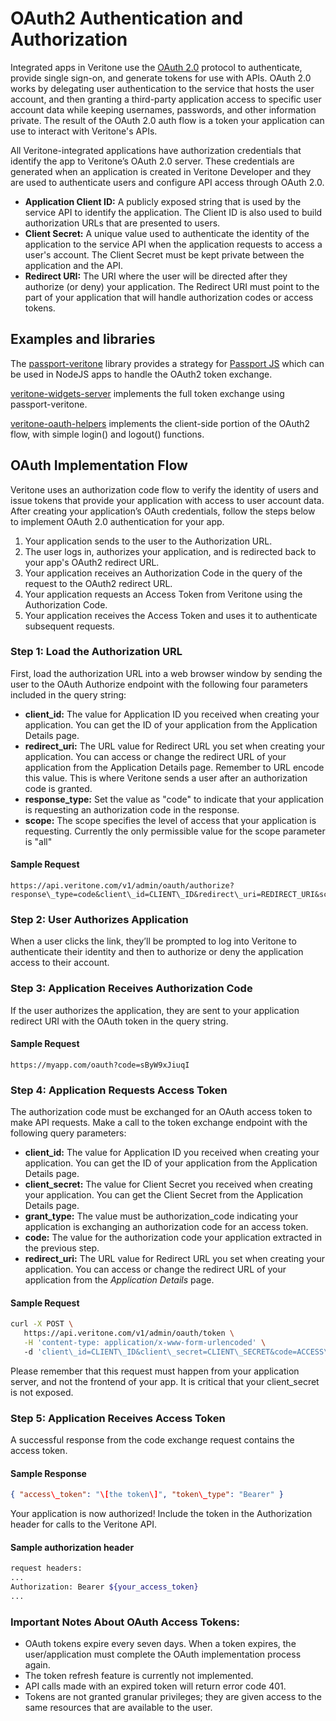 # OAuth2 Authentication and Authorization

Integrated apps in Veritone use the [OAuth 2.0](http://oauth.net/2/) protocol to authenticate, provide single sign-on, and generate tokens for use with APIs. OAuth 2.0 works by delegating user authentication to the service that hosts the user account, and then granting a third-party application access to specific user account data while keeping usernames, passwords, and other information private. The result of the OAuth 2.0 auth flow is a token your application can use to interact with Veritone's APIs.

All Veritone-integrated applications have authorization credentials that identify the app to Veritone’s OAuth 2.0 server. These credentials are generated when an application is created in Veritone Developer and they are used to authenticate users and configure API access through OAuth 2.0.

* **Application Client ID:** A publicly exposed string that is used by the service API to identify the application. The Client ID is also used to build authorization URLs that are presented to users.
* **Client Secret:** A unique value used to authenticate the identity of the application to the service API when the application requests to access a user's account. The Client Secret must be kept private between the application and the API.
* **Redirect URI:** The URI where the user will be directed after they authorize (or deny) your application. The Redirect URI must point to the part of your application that will handle authorization codes or access tokens.

## Examples and libraries

The [passport-veritone](https://github.com/veritone/veritone-sdk/tree/master/packages/passport-veritone) library provides a strategy for [Passport JS](http://www.passportjs.org/) which can be used in NodeJS apps to handle the OAuth2 token exchange.

[veritone-widgets-server](https://github.com/veritone/veritone-sdk/tree/master/packages/veritone-widgets-server) implements the full token exchange using passport-veritone.

[veritone-oauth-helpers](https://github.com/veritone/veritone-sdk/tree/master/packages/veritone-oauth-helpers) implements the client-side portion of the OAuth2 flow, with simple login() and logout() functions.

## OAuth Implementation Flow

Veritone uses an authorization code flow to verify the identity of users and issue tokens that provide your application with access to user account data. After creating your application’s OAuth credentials, follow the steps below to implement OAuth 2.0 authentication for your app.

1.  Your application sends to the user to the Authorization URL.
2.  The user logs in, authorizes your application, and is redirected back to your app's OAuth2 redirect URL.
3.  Your application receives an Authorization Code in the query of the request to the OAuth2 redirect URL.
4.  Your application requests an Access Token from Veritone using the Authorization Code.
5.  Your application receives the Access Token and uses it to authenticate subsequent requests.

### Step 1: Load the Authorization URL

First, load the authorization URL into a web browser window by sending the user to the OAuth Authorize endpoint with the following four parameters included in the query string:

*   **client_id:** The value for Application ID you received when creating your application. You can get the ID of your application from the Application Details page.
*   **redirect_uri:** The URL value for Redirect URL you set when creating your application. You can access or change the redirect URL of your application from the Application Details page. Remember to URL encode this value. This is where Veritone sends a user after an authorization code is granted.
*   **response_type:** Set the value as "code" to indicate that your application is requesting an authorization code in the response.
*   **scope:** The scope specifies the level of access that your application is requesting. Currently the only permissible value for the scope parameter is "all"

#### Sample Request 

```http
https://api.veritone.com/v1/admin/oauth/authorize?response\_type=code&client\_id=CLIENT\_ID&redirect\_uri=REDIRECT_URI&scope=all
```

### Step 2: User Authorizes Application

When a user clicks the link, they’ll be prompted to log into Veritone to authenticate their identity and then to authorize or deny the application access to their account.

### Step 3: Application Receives Authorization Code

If the user authorizes the application, they are sent to your application redirect URI with the OAuth token in the query string.

#### Sample Request

```http
https://myapp.com/oauth?code=sByW9xJiuqI
```

### Step 4: Application Requests Access Token

The authorization code must be exchanged for an OAuth access token to make API requests. Make a call to the token exchange endpoint with the following query parameters:

* **client_id:** The value for Application ID you received when creating your application. You can get the ID of your application from the Application Details page.
* **client_secret:** The value for Client Secret you received when creating your application. You can get the Client Secret from the Application Details page.
* **grant_type:** The value must be authorization_code indicating your application is exchanging an authorization code for an access token.
* **code:** The value for the authorization code your application extracted in the previous step.
* **redirect_uri:** The URL value for Redirect URL you set when creating your application. You can access or change the redirect URL of your application from the *Application Details* page.

#### Sample Request 

```bash
curl -X POST \ 
   https://api.veritone.com/v1/admin/oauth/token \
   -H 'content-type: application/x-www-form-urlencoded' \ 
   -d 'client\_id=CLIENT\_ID&client\_secret=CLIENT\_SECRET&code=ACCESS\_CODE&grant\_type=authorization\_code&redirect\_uri=REDIRECT_URI
```
  

Please remember that this request must happen from your application server, and not the frontend of your app. It is critical that your client_secret is not exposed.

### Step 5: Application Receives Access Token

A successful response from the code exchange request contains the access token.

#### Sample Response

```json
{ "access\_token": "\[the token\]", "token\_type": "Bearer" }
```

Your application is now authorized! Include the token in the Authorization header for calls to the Veritone API. 

  

#### Sample authorization header 

```bash
request headers:
... 
Authorization: Bearer ${your_access_token} 
...
```

### Important Notes About OAuth Access Tokens:

* OAuth tokens expire every seven days. When a token expires, the user/application must complete the OAuth implementation process again.
* The token refresh feature is currently not implemented.
* API calls made with an expired token will return error code 401.
* Tokens are not granted granular privileges; they are given access to the same resources that are available to the user.
